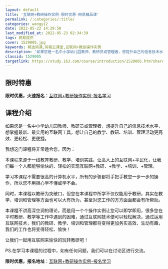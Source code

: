 ```yaml
---
layout: default
title: '互联网+教研操作实例-限时优惠-网易精品课'
permalink: /:categories/:title/
categories: wangyi2
date: 2022-05-22 14:29:50
last_modified_at: 2022-05-23 02:34:39
tags: 网易提供
cover: 1529005.jpg
keywords: 精选网课,网易云课堂,互联网+教研操作实例
description: '如果您是一名中小学幼儿园教师、教研员或管理者，想提升自己的信息技术水平，想掌握最新、最实用的互联网工具，想让自己的教学、'
classid: 1529005
targetlink: https://study.163.com/course/introduction/1529005.htm?share=1&shareId=1025206652&utm_campaign=share&utm_medium=iphoneShare&utm_source=&utm_u=1025206652
---
```


## 限时特惠

**限时优惠，火速报名**：[互联网+教研操作实例-报名学习](https://study.163.com/course/introduction/1529005.htm?share=1&shareId=1025206652&utm_campaign=share&utm_medium=iphoneShare&utm_source=&utm_u=1025206652)

## 课程介绍

如果您是一名中小学幼儿园教师、教研员或管理者，想提升自己的信息技术水平，想掌握最新、最实用的互联网工具，想让自己的教学、教研、培训、管理活动更高效、更轻松、更便捷。



我想这门课程将非常适合您，因为：



本课程来源于一线教育教研、教学、培训实践，让高大上的互联网+平民化，让我们每一个人都能够愉快的、轻松的实现互联网+教研、+教学、+培训、+管理。



学习本课程不需要很高的计算机水平，所有的步骤都将手把手教您一步一步的操作，所以您不用担心学不懂或学不会。



同时，本课程以教研为突破口，但您在本课程中所学不仅仅能用于教研，其实在教学、培训和管理等方面也可以大有所为，甚至对您工作的方方面面都会有所帮助。



本课程不讲高深空洞的理论，而是用一个个操作实例让您可以即学即用，很多您在平时教研、教学等工作中遇到的困难，通过互联网技术便可以轻松解决，通过运用互联网技术，我们的教研、教学、培训和管理都将变得更加务实高效、生动有趣，我们的工作也将变得轻松、愉快！



让我们一起用互联网来愉快的玩转教研吧！



PS.在学习本课程的过程中，如有任何问题，我们可以在讨论区进行交流。

**限时优惠，报名地址**：[互联网+教研操作实例-报名学习](https://study.163.com/course/introduction/1529005.htm?share=1&shareId=1025206652&utm_campaign=share&utm_medium=iphoneShare&utm_source=&utm_u=1025206652)

